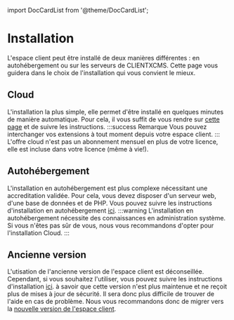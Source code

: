 

import DocCardList from '@theme/DocCardList';

# Installation
L'espace client peut être installé de deux manières différentes : en autohébergement ou sur les serveurs de CLIENTXCMS. Cette page vous guidera dans le choix de l'installation qui vous convient le mieux.

<DocCardList />

## Cloud
L'installation la plus simple, elle permet d'être installé en quelques minutes de manière automatique. Pour cela, il vous suffit de vous rendre sur [cette page](https://clientxcms.com/cloud) et de suivre les instructions.
:::success Remarque
Vous pouvez interchanger vos extensions à tout moment depuis votre espace client.
:::
L'offre cloud n'est pas un abonnement mensuel en plus de votre licence, elle est incluse dans votre licence (même à vie!).
## Autohébergement
L'installation en autohébergement est plus complexe nécessitant une accreditation validée. Pour cela, vous devez disposer d'un serveur web, d'une base de données et de PHP. Vous pouvez suivre les instructions d'installation en autohébergement [ici](./selfhosted).
:::warning
L'installation en autohébergement nécessite des connaissances en administration système. Si vous n'êtes pas sûr de vous, nous vous recommandons d'opter pour l'installation Cloud.
:::

## Ancienne version
L'utisation de l'ancienne version de l'espace client est déconseillée. Cependant, si vous souhaitez l'utiliser, vous pouvez suivre les instructions d'installation [ici](/v1/introduction).
à savoir que cette version n'est plus maintenue et ne reçoit plus de mises à jour de sécurité. Il sera donc plus difficile de trouver de l'aide en cas de problème. Nous vous recommandons donc de migrer vers la [nouvelle version de l'espace client](./migrate).

